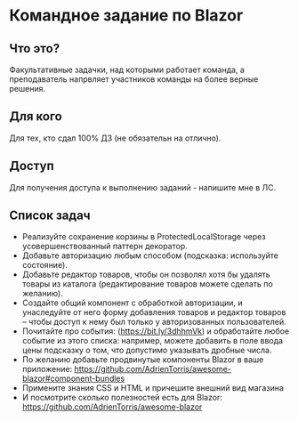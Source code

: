 # Командное задание по Blazor
## Что это?
Факультативные задачки, над которыми работает команда, а преподаватель напрвляет участников команды на более верные решения.
## Для кого
Для тех, кто сдал 100% ДЗ (не обязательн на отлично).
## Доступ
Для получения доступа к выполнению заданий - напишите мне  в ЛС.
## Список задач
* Реализуйте сохранение корзины в ProtectedLocalStorage через усовершенствованный паттерн декоратор.
* Добавьте авторизацию любым способом (подсказка: используйте состояние).
* Добавьте редактор товаров, чтобы он позволял хотя бы удалять товары из каталога (редактирование товаров можете сделать по желанию).
* Создайте общий компонент с обработкой авторизации, и унаследуйте от него форму добавления товаров и редактор товаров – чтобы доступ к нему был только у авторизованных пользователей.
* Почитайте про события: (https://bit.ly/3dhhmVk) и обработайте любое событие из этого списка: например, можете добавить в поле ввода цены подсказку о том, что допустимо указывать дробные числа.
* По желанию добавьте продвинутые компоненты Blazor в ваше приложение: https://github.com/AdrienTorris/awesome-blazor#component-bundles
* Примените знания CSS и HTML и причешите внешний вид магазина
* И посмотрите сколько полезностей есть для Blazor: https://github.com/AdrienTorris/awesome-blazor

